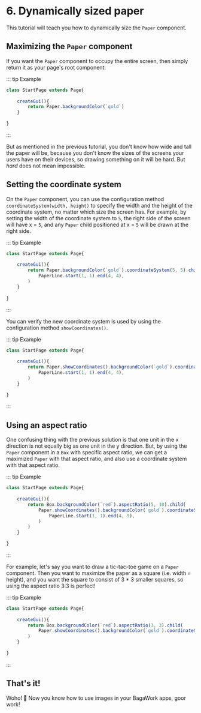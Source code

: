 <script>
	import ViewApp from '$lib/ViewApp.svelte'
</script>

# 6. Dynamically sized paper
This tutorial will teach you how to dynamically size the `Paper` component.




## Maximizing the `Paper` component
If you want the `Paper` component to occupy the entire screen, then simply return it as your page's root component:

::: tip Example

```js baga-show-editor-code
class StartPage extends Page{
	
	createGui(){
		return Paper.backgroundColor(`gold`)
	}
	
}
```

:::

But as mentioned in the previous tutorial, you don't know how wide and tall the paper will be, because you don't know the sizes of the screens your users have on their devices, so drawing something on it will be hard. But *hard* does not mean impossible.




## Setting the coordinate system
On the `Paper` component, you can use the configuration method `coordinateSystem(width, height)` to specify the width and the height of the coordinate system, no matter which size the screen has. For example, by setting the width of the coordinate system to `5`, the right side of the screen will have x = `5`, and any `Paper` child positioned at x = `5` will be drawn at the right side.

::: tip Example

```js baga-show-editor-code
class StartPage extends Page{
	
	createGui(){
		return Paper.backgroundColor(`gold`).coordinateSystem(5, 5).children(
			PaperLine.start(1, 1).end(4, 4),
		)
	}
	
}
```

:::

You can verify the new coordinate system is used by using the configuration method `showCoordinates()`.

::: tip Example

```js baga-show-editor-code
class StartPage extends Page{
	
	createGui(){
		return Paper.showCoordinates().backgroundColor(`gold`).coordinateSystem(5, 5).children(
			PaperLine.start(1, 1).end(4, 4),
		)
	}
	
}
```

:::




## Using an aspect ratio
One confusing thing with the previous solution is that one unit in the x direction is not equally big as one unit in the y direction. But, by using the `Paper` component in a `Box` with specific aspect ratio, we can get a maximized `Paper` with that aspect ratio, and also use a coordinate system with that aspect ratio.

::: tip Example

```js baga-show-editor-code
class StartPage extends Page{
	
	createGui(){
		return Box.backgroundColor(`red`).aspectRatio(5, 10).child(
			Paper.showCoordinates().backgroundColor(`gold`).coordinateSystem(5, 10).children(
				PaperLine.start(1, 1).end(4, 9),
			)
		)
	}
	
}
```

:::

For example, let's say you want to draw a tic-tac-toe game on a `Paper` component. Then you want to maximize the paper as a square (i.e. width = height), and you want the square to consist of 3 * 3 smaller squares, so using the aspect ratio 3:3 is perfect!

::: tip Example

```js baga-show-editor-code
class StartPage extends Page{
	
	createGui(){
		return Box.backgroundColor(`red`).aspectRatio(3, 3).child(
			Paper.showCoordinates().backgroundColor(`gold`).coordinateSystem(3, 3)
		)
	}
	
}
```

:::



## That's it!
Woho! 🥳 Now you know how to use images in your BagaWork apps, goor work!